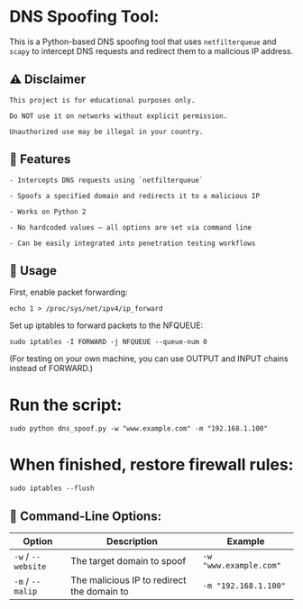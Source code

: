 # DNS Spoofing Tool:

This is a Python-based DNS spoofing tool that uses `netfilterqueue` and `scapy` to intercept DNS requests and redirect them to a malicious IP address.  

## ⚠ Disclaimer

    This project is for educational purposes only.  

    Do NOT use it on networks without explicit permission.  

    Unauthorized use may be illegal in your country.

## 📌 Features

    - Intercepts DNS requests using `netfilterqueue`

    - Spoofs a specified domain and redirects it to a malicious IP

    - Works on Python 2

    - No hardcoded values — all options are set via command line

    - Can be easily integrated into penetration testing workflows

## 🚀 Usage

First, enable packet forwarding:

    echo 1 > /proc/sys/net/ipv4/ip_forward

Set up iptables to forward packets to the NFQUEUE:

    sudo iptables -I FORWARD -j NFQUEUE --queue-num 0    

(For testing on your own machine, you can use OUTPUT and INPUT chains instead of FORWARD.)

# Run the script:

    sudo python dns_spoof.py -w "www.example.com" -m "192.168.1.100"

# When finished, restore firewall rules:

    sudo iptables --flush    

## 📂 Command-Line Options:

| Option             | Description                                | Example                |
| ------------------ | ------------------------------------------ | ---------------------- |
| `-w` / `--website` | The target domain to spoof                 | `-w "www.example.com"` |
| `-m` / `--malip`   | The malicious IP to redirect the domain to | `-m "192.168.1.100"`   |
